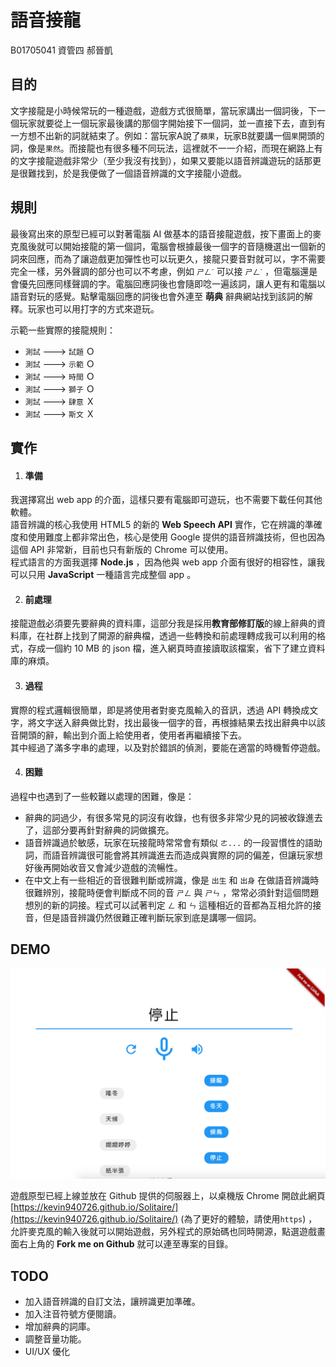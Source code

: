 # 語音接龍
B01705041 資管四 郝晉凱

## 目的
文字接龍是小時候常玩的一種遊戲，遊戲方式很簡單，當玩家講出一個詞後，下一個玩家就要從上一個玩家最後講的那個字開始接下一個詞，並一直接下去，直到有一方想不出新的詞就結束了。例如：當玩家A說了`蘋果`，玩家B就要講一個`果`開頭的詞，像是`果然`。而接龍也有很多種不同玩法，這裡就不一一介紹，而現在網路上有的文字接龍遊戲非常少（至少我沒有找到），如果又要能以語音辨識遊玩的話那更是很難找到，於是我便做了一個語音辨識的文字接龍小遊戲。

## 規則
最後寫出來的原型已經可以對著電腦 AI 做基本的語音接龍遊戲，按下畫面上的麥克風後就可以開始接龍的第一個詞，電腦會根據最後一個字的音隨機選出一個新的詞來回應，而為了讓遊戲更加彈性也可以玩更久，接龍只要音對就可以，字不需要完全一樣，另外聲調的部分也可以不考慮，例如 `ㄕㄥˊ` 可以接 `ㄕㄥˋ` ，但電腦還是會優先回應同樣聲調的字。電腦回應詞後也會隨即唸一遍該詞，讓人更有和電腦以語音對玩的感覺。點擊電腦回應的詞後也會外連至 **萌典** 辭典網站找到該詞的解釋。玩家也可以用打字的方式來遊玩。

示範一些實際的接龍規則：
* `測試` ---> `試題` Ｏ
* `測試` ---> `示範` Ｏ
* `測試` ---> `時間` Ｏ
* `測試` ---> `獅子` Ｏ
* `測試` ---> `肆意` Ｘ
* `測試` ---> `斯文` Ｘ

## 實作
1. #### 準備
我選擇寫出 web app 的介面，這樣只要有電腦即可遊玩，也不需要下載任何其他軟體。  
語音辨識的核心我使用 HTML5 的新的 **Web Speech API** 實作，它在辨識的準確度和使用難度上都非常出色，核心是使用 Google 提供的語音辨識技術，但也因為這個 API 非常新，目前也只有新版的 Chrome 可以使用。  
程式語言的方面我選擇 **Node.js** ，因為他與 web app 介面有很好的相容性，讓我可以只用 **JavaScript** 一種語言完成整個 app 。  

2. #### 前處理
接龍遊戲必須要先要辭典的資料庫，這部分我是採用**教育部修訂版**的線上辭典的資料庫，在社群上找到了開源的辭典檔，透過一些轉換和前處理轉成我可以利用的格式，存成一個約 10 MB 的 json 檔，進入網頁時直接讀取該檔案，省下了建立資料庫的麻煩。  

3. #### 過程
實際的程式邏輯很簡單，即是將使用者對麥克風輸入的音訊，透過 API 轉換成文字，將文字送入辭典做比對，找出最後一個字的音，再根據結果去找出辭典中以該音開頭的辭，輸出到介面上給使用者，使用者再繼續接下去。  
其中經過了滿多字串的處理，以及對於錯誤的偵測，要能在適當的時機暫停遊戲。  

4. #### 困難
過程中也遇到了一些較難以處理的困難，像是：
* 辭典的詞過少，有很多常見的詞沒有收錄，也有很多非常少見的詞被收錄進去了，這部分要再針對辭典的詞做擴充。
* 語音辨識過於敏感，玩家在玩接龍時常常會有類似 `ㄜ...` 的一段習慣性的語助詞，而語音辨識很可能會將其辨識進去而造成與實際的詞的偏差，但讓玩家想好後再開始收音又會減少遊戲的流暢性。
* 在中文上有一些相近的音很難判斷或辨識，像是 `出生` 和 `出身` 在做語音辨識時很難辨別，接龍時便會判斷成不同的音 `ㄕㄥ` 與 `ㄕㄣ` ，常常必須針對這個問題想別的新的詞接。程式可以試著判定 `ㄥ` 和 `ㄣ` 這種相近的音都為互相允許的接音，但是語音辨識仍然很難正確判斷玩家到底是講哪一個詞。

## DEMO

![DEMO](demo.png "DEMO")

遊戲原型已經上線並放在 Github 提供的伺服器上，以桌機版 Chrome 開啟此網頁 [https://kevin940726.github.io/Solitaire/](https://kevin940726.github.io/Solitaire/) (為了更好的體驗，請使用`https`) ，允許麥克風的輸入後就可以開始遊戲，另外程式的原始碼也同時開源，點選遊戲畫面右上角的 **Fork me on Github** 就可以連至專案的目錄。

## TODO
* 加入語音辨識的自訂文法，讓辨識更加準確。
* 加入注音符號方便閱讀。
* 增加辭典的詞庫。
* 調整音量功能。
* UI/UX 優化
